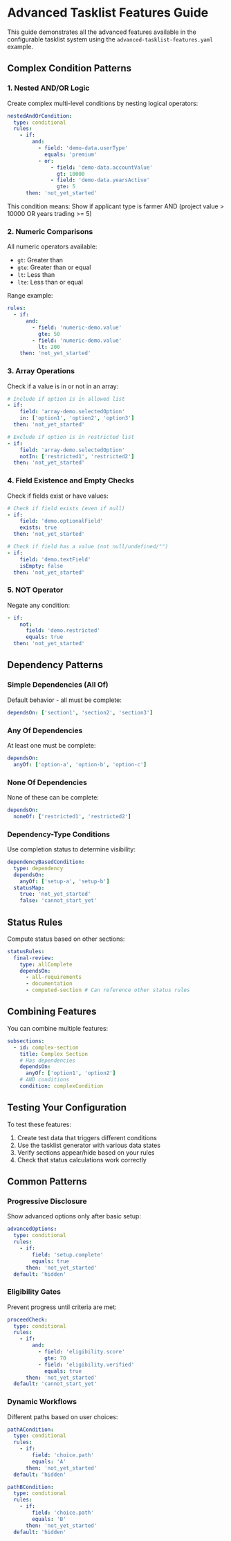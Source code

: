 # Advanced Tasklist Features Guide

This guide demonstrates all the advanced features available in the configurable tasklist system using the `advanced-tasklist-features.yaml` example.

## Complex Condition Patterns

### 1. Nested AND/OR Logic

Create complex multi-level conditions by nesting logical operators:

```yaml
nestedAndOrCondition:
  type: conditional
  rules:
    - if:
        and:
          - field: 'demo-data.userType'
            equals: 'premium'
          - or:
              - field: 'demo-data.accountValue'
                gt: 10000
              - field: 'demo-data.yearsActive'
                gte: 5
      then: 'not_yet_started'
```

This condition means: Show if applicant type is farmer AND (project value > 10000 OR years trading >= 5)

### 2. Numeric Comparisons

All numeric operators available:

- `gt`: Greater than
- `gte`: Greater than or equal
- `lt`: Less than
- `lte`: Less than or equal

Range example:

```yaml
rules:
  - if:
      and:
        - field: 'numeric-demo.value'
          gte: 50
        - field: 'numeric-demo.value'
          lt: 200
    then: 'not_yet_started'
```

### 3. Array Operations

Check if a value is in or not in an array:

```yaml
# Include if option is in allowed list
- if:
    field: 'array-demo.selectedOption'
    in: ['option1', 'option2', 'option3']
  then: 'not_yet_started'

# Exclude if option is in restricted list
- if:
    field: 'array-demo.selectedOption'
    notIn: ['restricted1', 'restricted2']
  then: 'not_yet_started'
```

### 4. Field Existence and Empty Checks

Check if fields exist or have values:

```yaml
# Check if field exists (even if null)
- if:
    field: 'demo.optionalField'
    exists: true
  then: 'not_yet_started'

# Check if field has a value (not null/undefined/"")
- if:
    field: 'demo.textField'
    isEmpty: false
  then: 'not_yet_started'
```

### 5. NOT Operator

Negate any condition:

```yaml
- if:
    not:
      field: 'demo.restricted'
      equals: true
  then: 'not_yet_started'
```

## Dependency Patterns

### Simple Dependencies (All Of)

Default behavior - all must be complete:

```yaml
dependsOn: ['section1', 'section2', 'section3']
```

### Any Of Dependencies

At least one must be complete:

```yaml
dependsOn:
  anyOf: ['option-a', 'option-b', 'option-c']
```

### None Of Dependencies

None of these can be complete:

```yaml
dependsOn:
  noneOf: ['restricted1', 'restricted2']
```

### Dependency-Type Conditions

Use completion status to determine visibility:

```yaml
dependencyBasedCondition:
  type: dependency
  dependsOn:
    anyOf: ['setup-a', 'setup-b']
  statusMap:
    true: 'not_yet_started'
    false: 'cannot_start_yet'
```

## Status Rules

Compute status based on other sections:

```yaml
statusRules:
  final-review:
    type: allComplete
    dependsOn:
      - all-requirements
      - documentation
      - computed-section # Can reference other status rules
```

## Combining Features

You can combine multiple features:

```yaml
subsections:
  - id: complex-section
    title: Complex Section
    # Has dependencies
    dependsOn:
      anyOf: ['option1', 'option2']
    # AND conditions
    condition: complexCondition
```

## Testing Your Configuration

To test these features:

1. Create test data that triggers different conditions
2. Use the tasklist generator with various data states
3. Verify sections appear/hide based on your rules
4. Check that status calculations work correctly

## Common Patterns

### Progressive Disclosure

Show advanced options only after basic setup:

```yaml
advancedOptions:
  type: conditional
  rules:
    - if:
        field: 'setup.complete'
        equals: true
      then: 'not_yet_started'
  default: 'hidden'
```

### Eligibility Gates

Prevent progress until criteria are met:

```yaml
proceedCheck:
  type: conditional
  rules:
    - if:
        and:
          - field: 'eligibility.score'
            gte: 70
          - field: 'eligibility.verified'
            equals: true
      then: 'not_yet_started'
  default: 'cannot_start_yet'
```

### Dynamic Workflows

Different paths based on user choices:

```yaml
pathACondition:
  type: conditional
  rules:
    - if:
        field: 'choice.path'
        equals: 'A'
      then: 'not_yet_started'
  default: 'hidden'

pathBCondition:
  type: conditional
  rules:
    - if:
        field: 'choice.path'
        equals: 'B'
      then: 'not_yet_started'
  default: 'hidden'
```
